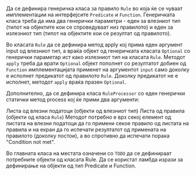 Да се дефинира генеричка класа за правило `Rule` во која ќе се чуваат имплементации на интерфејсите `Predicate` и `Function`. Генеричката класа треба да има два генерички параметри - еден за влезниот тип (типот на објектите кои се спроведуваат низ правилото) и еден за излезниот тип (типот на објектите кои се резултат од правилото).

Во класата `Rule` да се дефинира метод apply кој прима еден аргумент input од влезниот тип, а враќа објект од генеричката класата `Optional` со генерички параметар ист како излезниот тип на класата `Rule`. Методот `apply` треба да врати `Optional` објект пополнет со резултатот добиен од `Function` имплементацијата применет на аргументот `input` само доколку е исполнет предикатот од правилото `Rule`. Доколку предикатот не е исполнет, методот `apply` враќа празен `Optional`.

Дополнително, да се дефинира класа `RuleProcessor` со еден генерички статички метод process кој ќе прими два аргументи:

Листа од влезни податоци (објекти од влезниот тип)
Листа од правила (објекти од класа `Rule`)
Методот потребно е врз секој елемент од листата на влезни податоци да го примени секое правило од листата на правила и на екран да го испечати резултатот од примената на правилото (доколку постои), а во спротивно да испечати порака "Condition not met".

Во главната класа на местата означени со `TODO` да се дефинираат потребните објекти од класата Rule. Да се користат ламбда изрази за дефинирање на објекти од тип Predicate и Function.
